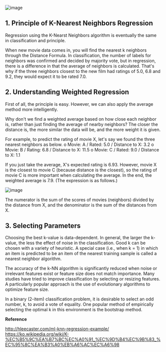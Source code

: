 

![image](https://user-images.githubusercontent.com/78076248/125558420-fa4a6bea-87d3-4fd6-80e3-daf12c5ac88c.png)



## 1. Principle of K-Nearest Neighbors Regression



Regression using the K-Nearst Neighbors algorithm is eventually the same in classification and principle.
 

When new movie data comes in, you will find the nearest k neighbors through the Distance Formula. In classification, the number of labels for neighbors was confirmed and decided by majority vote, but in regression, there is a difference in that the average of neighbors is calculated. That's why if the three neighbors closest to the new film had ratings of 5.0, 6.8 and 9.2, they would expect it to be rated 7.0.

 

## 2. Understanding Weighted Regression

First of all, the principle is easy. However, we can also apply the average method more intelligently.

Why don't we find a weighted average based on how close each neighbor is, rather than just finding the average of nearby neighbors? The closer the distance is, the more similar the data will be, and the more weight it is given.


 For example, to predict the rating of movie X, let's say we found the three nearest neighbors as below.
 o Movie: A / Rated: 5.0 / Distance to X: 3.2
 o Movie: B / Rating: 6.8 / Distance to X: 11.5
 o Movie: C / Rated: 9.0 / Distance to X: 1.1


 If you just take the average, X's expected rating is 6.93.
 However, movie X is the closest to movie C (because distance is the closest), so the rating of movie C is more important when calculating the average.
 In the end, the weighted average is 7.9. (The expression is as follows.)

![image](https://user-images.githubusercontent.com/78076248/125558431-cb92542f-7b91-4659-a0eb-72c288d350b4.png)

The numerator is the sum of the scores of movies (neighbors) divided by the distance from X, and the denominator is the sum of the distances from X.

 

## 3. Selecting Parameters


 Choosing the best k-value is data-dependent. In general, the larger the k-value, the less the effect of noise in the classification. Good k can be chosen with a variety of heuristic. A special case (i.e., when k = 1) in which an item is predicted to be an item of the nearest training sample is called a nearest neighbor algorithm.

 The accuracy of the k-NN algorithm is significantly reduced when noise or irrelevant features exist or feature size does not match importance. Many studies have tried to improve classification by selecting or resizing features. A particularly popular approach is the use of evolutionary algorithms to optimize feature size. 

 In a binary (2-item) classification problem, it is desirable to select an odd number, k, to avoid a vote of equality. One popular method of empirically selecting the optimal k in this environment is the bootstrap method.





**Reference** 

 

http://hleecaster.com/ml-knn-regression-example/
https://ko.wikipedia.org/wiki/K-%EC%B5%9C%EA%B7%BC%EC%A0%91_%EC%9D%B4%EC%9B%83_%EC%95%8C%EA%B3%A0%EB%A6%AC%EC%A6%98
